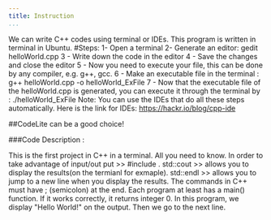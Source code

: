 ```yaml
---
title: Instruction
...
```


We can write C++ codes using terminal or IDEs. This program is written in terminal in Ubuntu.
#Steps:
1- Open a terminal
2- Generate an editor: gedit helloWorld.cpp
3 - Write down the code in the editor
4 - Save the changes and close the editor
5 - Now you need to execute your file, this can be done by any compiler, e.g. g++, gcc. 
6 - Make an executable file in the terminal : g++ helloWorld.cpp -o helloWorld_ExFile
7 - Now that the executable file of the helloWorld.cpp is generated, you can execute it through the terminal by :  ./helloWorld_ExFile
Note: You can use the IDEs that do all these steps automatically. Here is the link for IDEs: https://hackr.io/blog/cpp-ide

##CodeLite can be a good choice!


###Code Description : 

This is the first project in C++ in a terminal. All you need to know.
In order to take advantage of input/out put >> #include <iostream>.
std::cout >> allows you to display the results(on the termianl for exmaple).
std::endl >> allows you to jump to a new line when you display the results.
The commands in C++ must have ; (semicolon) at the end.
Each program at least has a main() function. If it works correctly, it returns integer 0.
In this program, we display "Hello World!" on the output. Then we go to the next line.

